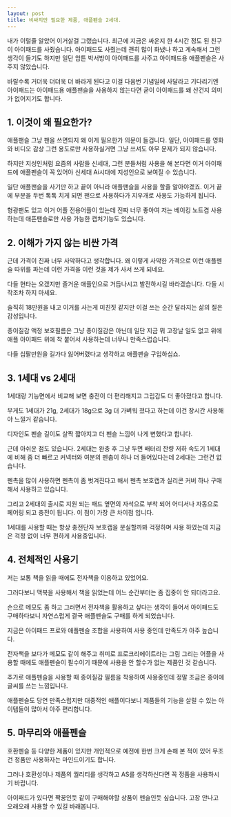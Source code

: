 ```yaml
---
layout: post
title: 비싸지만 필요한 제품, 애플펜슬 2세대.
---
```


내가 이럴줄 알았어 이거살걸 그랬습니다. 최근에 지금은 싸운지 한 4시간 정도 된 친구이 아이패드를 사줬습니다. 아이패드도 사줬는데 괜히 많이 화냈나 하고 계속해서 그런 생각이 들기도 하지만 일단 암튼 박서방이 아이패드를 사주고 아이패드용 애플팬슬은 사주지 않았습니다.

바랄수록 거더욱 더더욱 더 바라게 된다고 이걸 다음번 기념일에 사달라고 기다리기엔 아이패드는 아이패드용 애플팬슬을 사용하지 않는다면 굳이 아이패드를 왜 산건지 의미가 없어지기도 합니다.



<h2>1. 이것이 왜 필요한가?</h2>
애플팬슬 그냥 팬을 쓰면되지 왜 이게 필요한가 의문이 들겁니다. 일단, 아이패드를 영화와 비디오 감상 그런 용도로만 사용하실거면 그냥 쓰셔도 아무 문제가 되지 않습니다.

하지만 지성인처럼 요즘의 사람들 신세대, 그런 분들처럼 사용을 해 본다면 이거 아이패드에 애플펜슬이 꼭 있어야 신세대 Ai시대에 지성인으로 보여질 수 있습니다.

일단 애플팬슬을 사기만 하고 끝이 아니라 애플팬슬을 사용을 할줄 알아야겠죠. 이거 끝에 부분을 두번 톡톡 치게 되면 팬으로 사용하다가 지우개로 사용도 가능하게 됩니다.

형광팬도 있고 이거 어플 전용어플이 있는데 진짜 너무 좋아여 저는 베이킹 노트겸 사용하는데 애픈팬슬로만 사용 가능한 캡처기능도 있습니다.



<h2>2. 이해가 가지 않는 비싼 가격</h2>
근데 가격이 진짜 너무 사악하다고 생각합니다. 왜 이렇게 사악한 가격으로 이런 애플펜슬 따위를 파는데 이런 가격을 이런 것을 제가 사서 쓰게 되네요.

다들 현타는 오겠지만 즐거운 애플인으로 거듭나시고 발전하시길 바라겠습니다. 다들 시작조차 하지 마세요.

솔직히 18만원을 내고 이거를 사는게 미친짓 같지만 이걸 쓰는 순간 달라지는 삶의 질은 감성입니다.

종이질감 액정 보호필름은 그냥 종이질감은 아닌데 일단 지금 뭐 고장날 일도 없고 위에 애플 아이패드 위에 착 붙어서 사용하는데 너무나 만족스럽습니다.

다들 십팔만원을 길가다 잃어버렸다고 생각하고 애플팬슬 구입하십쇼.



<h2>3. 1세대 vs 2세대</h2>
1세대랑 기능면에서 비교해 보면 충전이 더 편리해지고 그립감도 더 좋아졌다고 합니다.

무게도 1세대가 21g, 2세대가 18g으로 3g 더 가벼워 졌다고 하는데 이건 장시간 사용해야 느낄거 같습니다.

디자인도 펜슬 길이도 살짝 짧아지고 더 펜슬 느낌이 나게 변했다고 합니다.

근데 아쉬운 점도 있습니다. 2세대는 완충 후 그냥 두면 배터리 잔량 저하 속도기 1세대에 비해 좀 더 빠르고 커넥터와 여분의 펜촙이 하나 더 들어있다는데 2세대는 그런건 없습니다.

펜촉을 많이 사용하면 펜촉이 좀 벗겨진다고 해서 펜촉 보호캡과 실리콘 커버 하나 구매해서 사용하고 있습니다.

그리고 2세대의 출시로 지원 되는 패드 옆면의 자석으로 부착 되어 어디서나 자동으로 페어링 되고 충전이 됩니다. 이 점이 가장 큰 차이점 입니다.

1세대를 사용할 때는 항상 충전단자 보호캡을 분실할까봐 걱정하며 사용 하였는데 지금은 걱정 없이 너무 편하게 사용중입니다.



<h2>4. 전체적인 사용기</h2>
저는 보통 책을 읽을 때에도 전자책을 이용하고 있었어요.

그러다보니 맥북을 사용해서 책을 읽었는데 어느 순간부터는 좀 집중이 안 되더라고요.

손으로 메모도 좀 하고 그러면서 전자책을 활용하고 싶다는 생각이 들어서 아이패드도 구매하다보니 자연스럽게 결국 애플펜슬도 구매를 하게 되었습니다.

지금은 아이패드 프로와 애플펜슬 조합을 사용하여 사용 중인데 만족도가 아주 높습니다.

전자책을 보다가 메모도 같이 해주고 취미로 프로크리에이트라는 그림 그리는 어플을 사용할 때에도 애플펜슬이 필수이기 때문에 사용을 안 할수가 없는 제품인 것 같습니다.

추가로 애플펜슬을 사용할 때 종이질감 필름을 착용하여 사용중인데 정말 조금은 종이에 글씨를 쓰는 느낌입니다.

애플펜슬도 당연 만족스럽지만 대중적인 애플이다보니 제품들의 기능을 살릴 수 있는 아이템들이 많아서 아주 편리합니다.



<h2>5. 마무리와 애플펜슬</h2>
호환펜슬 등 다양한 제품이 있지만 개인적으로 예전에 한번 크게 손해 본 적이 있어 무조건 정품만 사용하자는 마인드이기도 합니다.

그러나 호환성이나 제품의 퀄리티를 생각하고 AS를 생각하신다면 꼭 정품을 사용하시기 바랍니다.

아이패드가 있다면 짝꿍인듯 같이 구매해야할 상품이 펜슬인듯 싶습니다. 고장 안나고 오래오래 사용할 수 있길 바래봅니다.